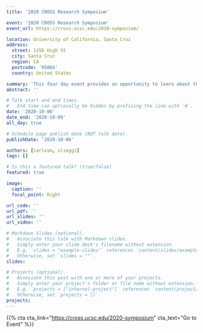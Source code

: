 ```yaml
---
title: '2020 CROSS Research Symposium'

event: '2020 CROSS Research Symposium'
event_url: https://cross.ucsc.edu/2020-symposium/

location: University of California, Santa Cruz
address:
  street: 1156 High St
  city: Santa Cruz
  region: CA
  postcode: '95064'
  country: United States

summary: 'This four day event provides an opportunity to learn about the research at CROSS, interact with CROSS faculty, graduate students, and affiliated researchers, and discuss future directions and collaborative research projects at UC Santa Cruz. Each day will include a plenary session, keynotes, and continue with topic-specific workshops.'
abstract: ''

# Talk start and end times.
#   End time can optionally be hidden by prefixing the line with `#`.
date: '2020-10-06'
date_end: '2020-10-09'
all_day: true

# Schedule page publish date (NOT talk date).
publishDate: '2020-10-06'

authors: [carlosm, slieggi]
tags: []

# Is this a featured talk? (true/false)
featured: true

image:
  caption: ''
  focal_point: Right

url_code: ''
url_pdf: ''
url_slides: ''
url_video: ''

# Markdown Slides (optional).
#   Associate this talk with Markdown slides.
#   Simply enter your slide deck's filename without extension.
#   E.g. `slides = "example-slides"` references `content/slides/example-slides.md`.
#   Otherwise, set `slides = ""`.
slides:

# Projects (optional).
#   Associate this post with one or more of your projects.
#   Simply enter your project's folder or file name without extension.
#   E.g. `projects = ["internal-project"]` references `content/project/deep-learning/index.md`.
#   Otherwise, set `projects = []`.
projects:
---
```


{{% cta cta_link="https://cross.ucsc.edu/2020-symposium" cta_text="Go to Event" %}}